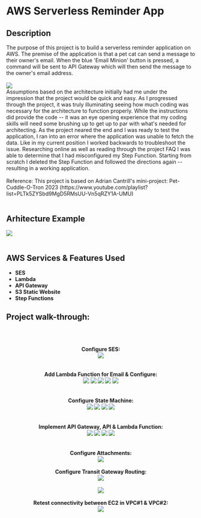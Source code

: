 <h1>AWS Serverless Reminder App</h1>

<h2>Description</h2>
The purpose of this project is to build a serverless reminder application on AWS. The premise of the application is that a pet cat can send a message to their owner's email. When the blue 'Email Minion' button is pressed, a command will be sent to API Gateway which will then send the message to the owner's email address.
<br />
<br />
<img src="https://i.imgur.com/5YqeB1u.png"/>
<br />
Assumptions based on the architecture initially had me under the impression that the project would be quick and easy. As I progressed through the project, it was truly illuminating seeing how much coding was necessary for the architecture to function properly. While the instructions did provide the code -- it was an eye opening experience that my coding skills will need some brushing up to get up to par with what's needed for architecting. As the project neared the end and I was ready to test the application, I ran into an error where the application was unable to fetch the data. Like in my current position I worked backwards to troubleshoot the issue. Researching online as well as reading through the project FAQ I was able to determine that I had misconfigured my Step Function. Starting from scratch I deleted the Step Function and followed the directions again -- resulting in a working application.
<br />
<br />
Reference: This project is based on Adrian Cantrill's mini-project: Pet-Cuddle-O-Tron 2023 (https://www.youtube.com/playlist?list=PLTk5ZYSbd9MgD5RMsUU-Vn5qRZY1A-UMU)
<br />
<br />
<h2>Arhitecture Example</h2>
<img src="https://i.imgur.com/sX5FzJQ.png"/>
<br />
<br />

<h2>AWS Services & Features Used</h2>

- <b>SES</b>
- <b>Lambda<b>
- <b>API Gateway</b>
- <b>S3 Static Website<b>
- <b>Step Functions<b>


<h2>Project walk-through:</h2>
<br />
<br />
<p align="center">
Configure SES: <br/>
<img src="https://i.imgur.com/ps20U0H.png"/>
<br />
<br />
<br /> 
Add Lambda Function for Email & Configure:  <br/>
<img src="https://i.imgur.com/SvRJhPg.png"/>
 <img src="https://i.imgur.com/bFEoJl3.png"/>
 <img src="https://i.imgur.com/MIHwvA5.png"/>
 <img src="https://i.imgur.com/PIrKp7g.png"/>
 <img src="https://i.imgur.com/Q3uXD3F.png"/>
<br />
<br />
<br />
Configure State Machine: <br/>
<img src="https://i.imgur.com/W8AN8oQ.png"/>
 <img src="https://i.imgur.com/Qc2LAjH.png"/>
 <img src="https://i.imgur.com/Ll11JMc.png"/>
 <img src="https://i.imgur.com/LZep11B.png"/>
<br />
<br />
<br /> 
Implement API Gateway, API & Lambda Function:  <br/>
<img src="https://i.imgur.com/VRTab0l.png"/>
 <img src="https://i.imgur.com/pj3pr7S.png"/>
 <img src="https://i.imgur.com/EWW7icH.png"/>
 <img src="https://i.imgur.com/CQ5B1tP.png"/>
<br />
<br />
<br /> 
Configure Attachments:  <br/>
<img src="https://i.imgur.com/H0hR0yw.png"/>
<br />
<br />
Configure Transit Gateway Routing:  <br/>
<img src="https://i.imgur.com/H0hR0yw.png"/>
<br />
<br />
<img src="https://i.imgur.com/lB3pk5m.png"/>
 <br />
 <br />
Retest connectivity between EC2 in VPC#1 & VPC#2:  <br/>
<img src="https://i.imgur.com/pETjSxV.png"/>
</p>

<!--
 ```diff
- text in red
+ text in green
! text in orange
# text in gray
@@ text in purple (and bold)@@
```
--!>
